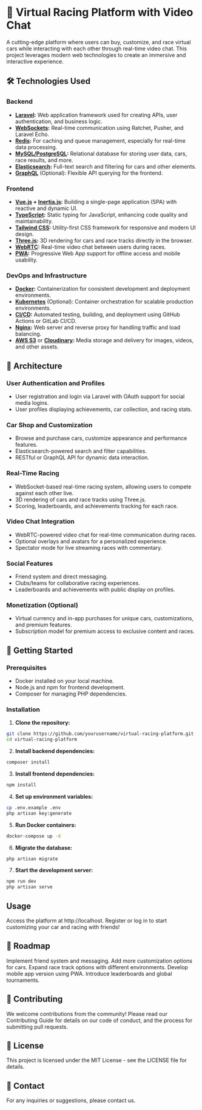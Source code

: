 # 🚗 Virtual Racing Platform with Video Chat

A cutting-edge platform where users can buy, customize, and race virtual cars while interacting with each other through real-time video chat. This project leverages modern web technologies to create an immersive and interactive experience.

## 🛠️ Technologies Used

### Backend
- **[Laravel](https://laravel.com/):** Web application framework used for creating APIs, user authentication, and business logic.
- **[WebSockets](https://laravel.com/docs/10.x/broadcasting#broadcasters):** Real-time communication using Ratchet, Pusher, and Laravel Echo.
- **[Redis](https://redis.io/):** For caching and queue management, especially for real-time data processing.
- **[MySQL/PostgreSQL](https://www.mysql.com/):** Relational database for storing user data, cars, race results, and more.
- **[Elasticsearch](https://www.elastic.co/elasticsearch/):** Full-text search and filtering for cars and other elements.
- **[GraphQL](https://graphql.org/)** (Optional): Flexible API querying for the frontend.

### Frontend
- **[Vue.js](https://vuejs.org/) + [Inertia.js](https://inertiajs.com/):** Building a single-page application (SPA) with reactive and dynamic UI.
- **[TypeScript](https://www.typescriptlang.org/):** Static typing for JavaScript, enhancing code quality and maintainability.
- **[Tailwind CSS](https://tailwindcss.com/):** Utility-first CSS framework for responsive and modern UI design.
- **[Three.js](https://threejs.org/):** 3D rendering for cars and race tracks directly in the browser.
- **[WebRTC](https://webrtc.org/):** Real-time video chat between users during races.
- **[PWA](https://web.dev/progressive-web-apps/):** Progressive Web App support for offline access and mobile usability.

### DevOps and Infrastructure
- **[Docker](https://www.docker.com/):** Containerization for consistent development and deployment environments.
- **[Kubernetes](https://kubernetes.io/)** (Optional): Container orchestration for scalable production environments.
- **[CI/CD](https://docs.github.com/en/actions):** Automated testing, building, and deployment using GitHub Actions or GitLab CI/CD.
- **[Nginx](https://www.nginx.com/):** Web server and reverse proxy for handling traffic and load balancing.
- **[AWS S3](https://aws.amazon.com/s3/)** or **[Cloudinary](https://cloudinary.com/):** Media storage and delivery for images, videos, and other assets.

## 📐 Architecture

### User Authentication and Profiles
- User registration and login via Laravel with OAuth support for social media logins.
- User profiles displaying achievements, car collection, and racing stats.

### Car Shop and Customization
- Browse and purchase cars, customize appearance and performance features.
- Elasticsearch-powered search and filter capabilities.
- RESTful or GraphQL API for dynamic data interaction.

### Real-Time Racing
- WebSocket-based real-time racing system, allowing users to compete against each other live.
- 3D rendering of cars and race tracks using Three.js.
- Scoring, leaderboards, and achievements tracking for each race.

### Video Chat Integration
- WebRTC-powered video chat for real-time communication during races.
- Optional overlays and avatars for a personalized experience.
- Spectator mode for live streaming races with commentary.

### Social Features
- Friend system and direct messaging.
- Clubs/teams for collaborative racing experiences.
- Leaderboards and achievements with public display on profiles.

### Monetization (Optional)
- Virtual currency and in-app purchases for unique cars, customizations, and premium features.
- Subscription model for premium access to exclusive content and races.

## 🚀 Getting Started

### Prerequisites
- Docker installed on your local machine.
- Node.js and npm for frontend development.
- Composer for managing PHP dependencies.

### Installation

1. **Clone the repository:**
 ```bash
 git clone https://github.com/yourusername/virtual-racing-platform.git
 cd virtual-racing-platform
  ```

 2. **Install backend dependencies:**
  ```bash
  composer install
  ```

 3. **Install frontend dependencies:**
  ```bash
  npm install
  ```

 4. **Set up environment variables:**
  ```bash
  cp .env.example .env
  php artisan key:generate
  ```

 5. **Run Docker containers:**
  ```bash
  docker-compose up -d
  ```

 6. **Migrate the database:**
  ```bash
  php artisan migrate
  ```

 7. **Start the development server:**
  ```bash
  npm run dev
  php artisan serve
  ```

## Usage
Access the platform at http://localhost.
Register or log in to start customizing your car and racing with friends!
## 🎯 Roadmap
 Implement friend system and messaging.
 Add more customization options for cars.
 Expand race track options with different environments.
 Develop mobile app version using PWA.
 Introduce leaderboards and global tournaments.
## 🤝 Contributing
We welcome contributions from the community! Please read our Contributing Guide for details on our code of conduct, and the process for submitting pull requests.

## 📝 License
This project is licensed under the MIT License - see the LICENSE file for details.

## 📧 Contact
For any inquiries or suggestions, please contact us.
